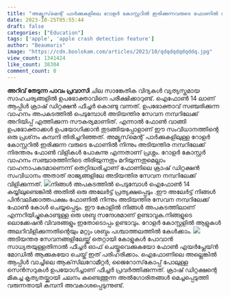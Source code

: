 ```yaml
---
title: "അമ്യൂസ്‌മെന്റ് പാര്‍ക്കുകളിലെ റോളര്‍ കോസ്റ്ററില്‍ ഇരിക്കുന്നവരുടെ ഫോണില്‍ നിന്നും അടിയന്തിര നമ്പറിലേക്ക് നിരന്തരം ഫോണ്‍ വിളികള്‍ പോകുന്നു, എന്താണ് പ്രശ്നം ?"
date: 2023-10-25T05:55:44
draft: false
categories: ["Education"]
tags: ['apple', 'apple crash detection feature']
author: "Beaumaris"
image: "https://cdn.boolokam.com/articles/2023/10/qdqdqdqdqddq.jpg"
view_count: 1341424
like_count: 38304
comment_count: 0
---
```


**അറിവ് തേടുന്ന പാവം പ്രവാസി** ചില സാങ്കേതിക വിദ്യകൾ വ്യത്യസ്തമായ സാഹചര്യങ്ങളിൽ ഉപഭോക്താവിനെ പരീക്ഷിക്കാറുണ്ട്. ഐഫോണ്‍ 14 ലാണ് ആപ്പിൾ ക്രാഷ് ഡിറ്റക്ഷന്‍ ഫീച്ചര്‍ കൊണ്ടു വന്നത്. ഉപഭോക്താവ് സഞ്ചരിക്കുന്ന വാഹനം അപകടത്തില്‍ പെടുമ്പോള്‍ അടിയന്തിര സേവന നമ്പറിലേക്ക് അറിയിപ്പ് എത്തിക്കുന്ന സൗകര്യമാണിത്. എന്നാല്‍ ഫോൺ വാങ്ങി ഉപഭോക്താക്കൾ ഉപയോഗിക്കാൻ തുടങ്ങിയപ്പോളാണ് ഈ സംവിധാനത്തിന്റെ ഒരു പ്രശ്‌നം കമ്പനി തിരിച്ചറിഞ്ഞത്. അമ്യൂസ്‌മെന്റ് പാര്‍ക്കുകളിലുള്ള റോളര്‍ കോസ്റ്ററില്‍ ഇരിക്കുന്ന വരുടെ ഫോണില്‍ നിന്നും അടിയന്തിര നമ്പറിലേക്ക് നിരന്തരം ഫോണ്‍ വിളികള്‍ പോകുന്നു എന്നതാണ് പ്രശ്നം. റോളര്‍ കോസ്റ്റര്‍ വാഹനം സഞ്ചാരത്തിനിടെ തിരിയുന്നതും മറിയുന്നതുമെല്ലാം വാഹനാപകടമാണെന്ന് തെറ്റിദ്ധരിച്ചാണ് ഫോണിലെ ക്രാഷ് ഡിറ്റക്ഷന്‍ സംവിധാനം അതാത് രാജ്യങ്ങളിലേ അടിയന്തിര സേവന നമ്പറിലേക്ക് വിളിക്കുന്നത്. ![](https://cdn.boolokam.com/articles/2023/10/wwfffff.jpeg)നിങ്ങള്‍ അപകടത്തില്‍ പെടുമ്പോള്‍ ഐഫോണ്‍ 14 കയ്യിലുണ്ടെങ്കില്‍ അതില്‍ ഒരു അലേര്‍ട്ട് പ്രത്യക്ഷപ്പെടും .ഈ അലേര്‍ട്ട് നിങ്ങള്‍ പിന്‍വലിക്കാത്തപക്ഷം ഫോണില്‍ നിന്നും അടിയന്തിര സേവന നമ്പറിലേക്ക് ഫോണ്‍ കോള്‍ ചെയ്യപ്പെടും. ഈ കോളില്‍ നിങ്ങള്‍ അപകടത്തിലാണ് എന്നറിയിച്ചുകൊണ്ടുള്ള ഒരു ശബ്ദ സന്ദേശമാണ് ഉണ്ടാവുക.നിങ്ങളുടെ ലൊക്കേഷന്‍ വിവരങ്ങളും ഇതോടൊപ്പം ഉണ്ടാവും. റോളര്‍ കോസ്റ്റളില്‍ ആളുകള്‍ അലറിവിളിക്കുന്നതിന്റെയും മറ്റും ശബ്ദം പശ്ചാത്തലത്തില്‍ കേള്‍ക്കാം. ![](https://cdn.boolokam.com/articles/2023/10/download.jpg)അടിയന്തര സേവനങ്ങളിലേയ്ക്ക് തെറ്റായി കോളുകൾ പോവാൻ സാധ്യതയുള്ളതിനാൽ ഫീച്ചർ ഓഫ് ചെയ്തുവെക്കുകയോ ഫോൺ എയർപ്ലേയ്ൻ മോഡിൽ ആക്കുകയോ ചെയ്ത് ഇത് പരിഹരിക്കാം. ഐഫോണിലെ അല്ലെങ്കിൽ ആപ്പിൾ വാച്ചിലെ ആക്‌സിലറോമീറ്റർ, ജൈറോസ്‌കോപ്പ് പോലുള്ള സെൻസറുകൾ ഉപയോഗിച്ചാണ് ഫീച്ചർ പ്രവർത്തിക്കുന്നത്. ക്രാഷ് ഡിറ്റക്ഷന്റെ മികച്ച കൃത്യതയ്ക്കായി ചലനം കണ്ടെത്തുന്ന അൽഗോരിതങ്ങൾ മെച്ചപ്പെടുത്തി വരുന്നതായി കമ്പനി അവകാശപ്പെടുന്നുണ്ട്. 

